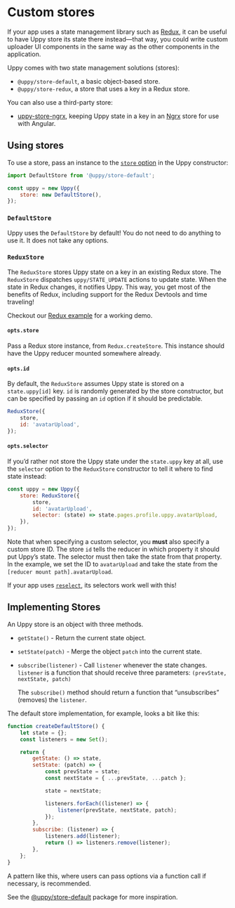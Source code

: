 # Custom stores

If your app uses a state management library such as
[Redux](https://redux.js.org), it can be useful to have Uppy store its state
there instead—that way, you could write custom uploader UI components in the
same way as the other components in the application.

Uppy comes with two state management solutions (stores):

- `@uppy/store-default`, a basic object-based store.
- `@uppy/store-redux`, a store that uses a key in a Redux store.

You can also use a third-party store:

- [uppy-store-ngrx](https://github.com/rimlin/uppy-store-ngrx/), keeping Uppy
  state in a key in an [Ngrx](https://github.com/ngrx/platform) store for use
  with Angular.

## Using stores

To use a store, pass an instance to the
[`store` option](/docs/uppy#store-defaultstore) in the Uppy constructor:

```js
import DefaultStore from '@uppy/store-default';

const uppy = new Uppy({
	store: new DefaultStore(),
});
```

### `DefaultStore`

Uppy uses the `DefaultStore` by default! You do not need to do anything to use
it. It does not take any options.

### `ReduxStore`

The `ReduxStore` stores Uppy state on a key in an existing Redux store. The
`ReduxStore` dispatches `uppy/STATE_UPDATE` actions to update state. When the
state in Redux changes, it notifies Uppy. This way, you get most of the benefits
of Redux, including support for the Redux Devtools and time traveling!

Checkout our
[Redux example](https://github.com/transloadit/uppy/tree/main/examples/redux)
for a working demo.

#### `opts.store`

Pass a Redux store instance, from `Redux.createStore`. This instance should have
the Uppy reducer mounted somewhere already.

#### `opts.id`

By default, the `ReduxStore` assumes Uppy state is stored on a `state.uppy[id]`
key. `id` is randomly generated by the store constructor, but can be specified
by passing an `id` option if it should be predictable.

```js
ReduxStore({
	store,
	id: 'avatarUpload',
});
```

#### `opts.selector`

If you’d rather not store the Uppy state under the `state.uppy` key at all, use
the `selector` option to the `ReduxStore` constructor to tell it where to find
state instead:

```js
const uppy = new Uppy({
	store: ReduxStore({
		store,
		id: 'avatarUpload',
		selector: (state) => state.pages.profile.uppy.avatarUpload,
	}),
});
```

Note that when specifying a custom selector, you **must** also specify a custom
store ID. The store `id` tells the reducer in which property it should put
Uppy’s state. The selector must then take the state from that property. In the
example, we set the ID to `avatarUpload` and take the state from the
`[reducer mount path].avatarUpload`.

If your app uses [`reselect`](https://npmjs.com/package/reselect), its selectors
work well with this!

## Implementing Stores

An Uppy store is an object with three methods.

- `getState()` - Return the current state object.
- `setState(patch)` - Merge the object `patch` into the current state.
- `subscribe(listener)` - Call `listener` whenever the state changes. `listener`
  is a function that should receive three parameters:
  `(prevState, nextState, patch)`

  The `subscribe()` method should return a function that “unsubscribes”
  (removes) the `listener`.

The default store implementation, for example, looks a bit like this:

```js
function createDefaultStore() {
	let state = {};
	const listeners = new Set();

	return {
		getState: () => state,
		setState: (patch) => {
			const prevState = state;
			const nextState = { ...prevState, ...patch };

			state = nextState;

			listeners.forEach((listener) => {
				listener(prevState, nextState, patch);
			});
		},
		subscribe: (listener) => {
			listeners.add(listener);
			return () => listeners.remove(listener);
		},
	};
}
```

A pattern like this, where users can pass options via a function call if
necessary, is recommended.

See the
[@uppy/store-default](https://github.com/transloadit/uppy/tree/main/packages/%40uppy/store-default)
package for more inspiration.
